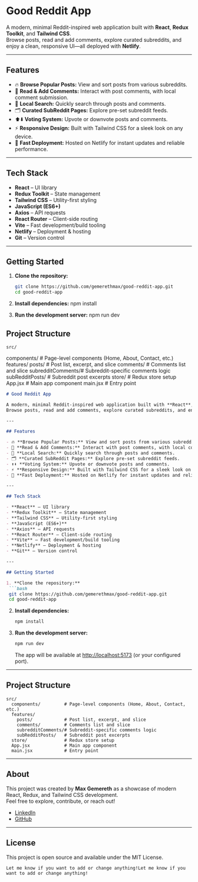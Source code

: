 # Good Reddit App

A modern, minimal Reddit-inspired web application built with **React**, **Redux Toolkit**, and **Tailwind CSS**.  
Browse posts, read and add comments, explore curated subreddits, and enjoy a clean, responsive UI—all deployed with **Netlify**.

---

## Features

- 🔥 **Browse Popular Posts:** View and sort posts from various subreddits.
- 💬 **Read & Add Comments:** Interact with post comments, with local comment submission.
- 🔎 **Local Search:** Quickly search through posts and comments.
- 🗂️ **Curated SubReddit Pages:** Explore pre-set subreddit feeds.
- ⬆️⬇️ **Voting System:** Upvote or downvote posts and comments.
- ⚡ **Responsive Design:** Built with Tailwind CSS for a sleek look on any device.
- 🚀 **Fast Deployment:** Hosted on Netlify for instant updates and reliable performance.

---

## Tech Stack

- **React** – UI library
- **Redux Toolkit** – State management
- **Tailwind CSS** – Utility-first styling
- **JavaScript (ES6+)**
- **Axios** – API requests
- **React Router** – Client-side routing
- **Vite** – Fast development/build tooling
- **Netlify** – Deployment & hosting
- **Git** – Version control

---

## Getting Started

1. **Clone the repository:**
   ```bash
   git clone https://github.com/gemerethmax/good-reddit-app.git
   cd good-reddit-app

2. **Install dependencies:**
    npm install

3. **Run the development server:**
    npm run dev


## Project Structure 
    src/
  components/         # Page-level components (Home, About, Contact, etc.)
  features/
    posts/            # Post list, excerpt, and slice
    comments/         # Comments list and slice
    subredditComments/# Subreddit-specific comments logic
    subRedditPosts/   # Subreddit post excerpts
  store/              # Redux store setup
  App.jsx             # Main app component
  main.jsx            # Entry point


  ```markdown
# Good Reddit App

A modern, minimal Reddit-inspired web application built with **React**, **Redux Toolkit**, and **Tailwind CSS**.  
Browse posts, read and add comments, explore curated subreddits, and enjoy a clean, responsive UI—all deployed with **Netlify**.

---

## Features

- 🔥 **Browse Popular Posts:** View and sort posts from various subreddits.
- 💬 **Read & Add Comments:** Interact with post comments, with local comment submission.
- 🔎 **Local Search:** Quickly search through posts and comments.
- 🗂️ **Curated SubReddit Pages:** Explore pre-set subreddit feeds.
- ⬆️⬇️ **Voting System:** Upvote or downvote posts and comments.
- ⚡ **Responsive Design:** Built with Tailwind CSS for a sleek look on any device.
- 🚀 **Fast Deployment:** Hosted on Netlify for instant updates and reliable performance.

---

## Tech Stack

- **React** – UI library
- **Redux Toolkit** – State management
- **Tailwind CSS** – Utility-first styling
- **JavaScript (ES6+)**
- **Axios** – API requests
- **React Router** – Client-side routing
- **Vite** – Fast development/build tooling
- **Netlify** – Deployment & hosting
- **Git** – Version control

---

## Getting Started

1. **Clone the repository:**
   ```bash
   git clone https://github.com/gemerethmax/good-reddit-app.git
   cd good-reddit-app
   ```

2. **Install dependencies:**
   ```bash
   npm install
   ```

3. **Run the development server:**
   ```bash
   npm run dev
   ```
   The app will be available at [http://localhost:5173](http://localhost:5173) (or your configured port).

---

## Project Structure

```
src/
  components/         # Page-level components (Home, About, Contact, etc.)
  features/
    posts/            # Post list, excerpt, and slice
    comments/         # Comments list and slice
    subredditComments/# Subreddit-specific comments logic
    subRedditPosts/   # Subreddit post excerpts
  store/              # Redux store setup
  App.jsx             # Main app component
  main.jsx            # Entry point
```

---

## About

This project was created by **Max Gemereth** as a showcase of modern React, Redux, and Tailwind CSS development.  
Feel free to explore, contribute, or reach out!

- [LinkedIn](https://www.linkedin.com/in/max-gemereth-711193203)
- [GitHub](https://github.com/gemerethmax)

---

## License

This project is open source and available under the MIT License.
```
Let me know if you want to add or change anything!Let me know if you want to add or change anything!
